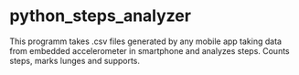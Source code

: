 # python_steps_analyzer
This programm takes .csv files generated by any mobile app taking data from embedded accelerometer in smartphone and analyzes steps.
Counts steps, marks lunges and supports.
